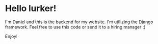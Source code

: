 # Hello lurker!
I'm Daniel and this is the backend for my website. I'm utilizing the Django framework. Feel free to use this code or send it to a hiring manager ;)

Enjoy!
